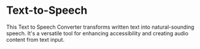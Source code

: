 # Text-to-Speech
This Text to Speech Converter transforms written text into natural-sounding speech. It's a versatile tool for enhancing accessibility and creating audio content from text input.
